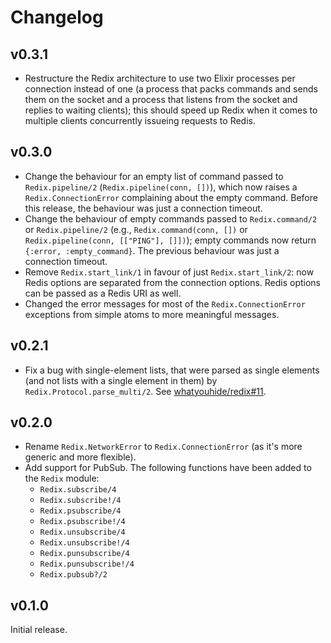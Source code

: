 # Changelog

## v0.3.1

* Restructure the Redix architecture to use two Elixir processes per connection
  instead of one (a process that packs commands and sends them on the socket and
  a process that listens from the socket and replies to waiting clients); this
  should speed up Redix when it comes to multiple clients concurrently issueing
  requests to Redis.

## v0.3.0

* Change the behaviour for an empty list of command passed to `Redix.pipeline/2`
  (`Redix.pipeline(conn, [])`), which now raises a `Redix.ConnectionError`
  complaining about the empty command. Before this release, the behaviour was
  just a connection timeout.
* Change the behaviour of empty commands passed to `Redix.command/2` or
  `Redix.pipeline/2` (e.g., `Redix.command(conn, [])` or `Redix.pipeline(conn,
  [["PING"], []])`); empty commands now return `{:error, :empty_command}`. The
  previous behaviour was just a connection timeout.
* Remove `Redix.start_link/1` in favour of just `Redix.start_link/2`: now Redis
  options are separated from the connection options. Redis options can be passed
  as a Redis URI as well.
* Changed the error messages for most of the `Redix.ConnectionError` exceptions
  from simple atoms to more meaningful messages.

## v0.2.1

* Fix a bug with single-element lists, that were parsed as single elements (and
  not lists with a single element in them) by
  `Redix.Protocol.parse_multi/2`. See
  [whatyouhide/redix#11](https://github.com/whatyouhide/redix/issues/11).

## v0.2.0

* Rename `Redix.NetworkError` to `Redix.ConnectionError` (as it's more generic
  and more flexible).
* Add support for PubSub. The following functions have been added to the `Redix` module:
  * `Redix.subscribe/4`
  * `Redix.subscribe!/4`
  * `Redix.psubscribe/4`
  * `Redix.psubscribe!/4`
  * `Redix.unsubscribe/4`
  * `Redix.unsubscribe!/4`
  * `Redix.punsubscribe/4`
  * `Redix.punsubscribe!/4`
  * `Redix.pubsub?/2`

## v0.1.0

Initial release.
